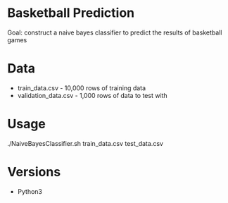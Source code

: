 # Basketball Prediction

Goal: construct a naive bayes classifier to predict the results of basketball games

# Data
- train_data.csv - 10,000 rows of training data
- validation_data.csv - 1,000 rows of data to test with

# Usage
./NaiveBayesClassifier.sh train_data.csv test_data.csv

# Versions
- Python3
